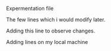 Expermentation file

The few lines which i would modify later.

Adding this line to observe changes.


Adding lines on my local machine
